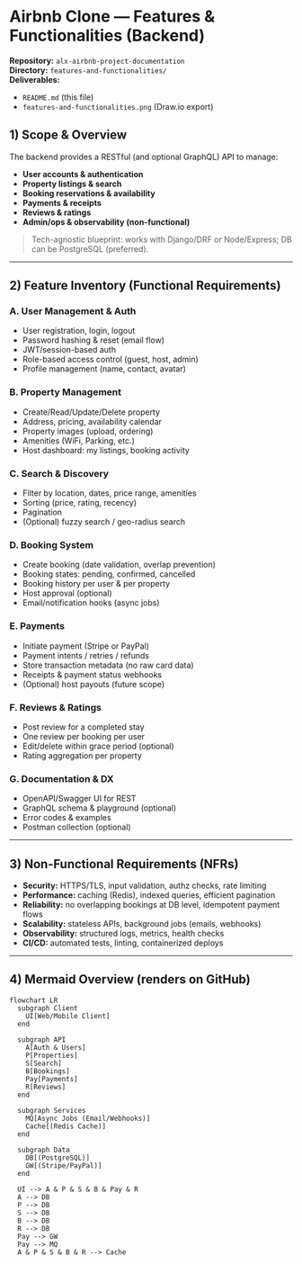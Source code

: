 # Airbnb Clone — Features & Functionalities (Backend)

**Repository:** `alx-airbnb-project-documentation`  
**Directory:** `features-and-functionalities/`  
**Deliverables:**  
- `README.md` (this file)  
- `features-and-functionalities.png` (Draw.io export)

## 1) Scope & Overview
The backend provides a RESTful (and optional GraphQL) API to manage:
- **User accounts & authentication**
- **Property listings & search**
- **Booking reservations & availability**
- **Payments & receipts**
- **Reviews & ratings**
- **Admin/ops & observability (non-functional)**

> Tech-agnostic blueprint: works with Django/DRF or Node/Express; DB can be PostgreSQL (preferred).

---

## 2) Feature Inventory (Functional Requirements)

### A. User Management & Auth
- User registration, login, logout
- Password hashing & reset (email flow)
- JWT/session-based auth
- Role-based access control (guest, host, admin)
- Profile management (name, contact, avatar)

### B. Property Management
- Create/Read/Update/Delete property
- Address, pricing, availability calendar
- Property images (upload, ordering)
- Amenities (WiFi, Parking, etc.)
- Host dashboard: my listings, booking activity

### C. Search & Discovery
- Filter by location, dates, price range, amenities
- Sorting (price, rating, recency)
- Pagination
- (Optional) fuzzy search / geo-radius search

### D. Booking System
- Create booking (date validation, overlap prevention)
- Booking states: pending, confirmed, cancelled
- Booking history per user & per property
- Host approval (optional)
- Email/notification hooks (async jobs)

### E. Payments
- Initiate payment (Stripe or PayPal)
- Payment intents / retries / refunds
- Store transaction metadata (no raw card data)
- Receipts & payment status webhooks
- (Optional) host payouts (future scope)

### F. Reviews & Ratings
- Post review for a completed stay
- One review per booking per user
- Edit/delete within grace period (optional)
- Rating aggregation per property

### G. Documentation & DX
- OpenAPI/Swagger UI for REST
- GraphQL schema & playground (optional)
- Error codes & examples
- Postman collection (optional)

---

## 3) Non-Functional Requirements (NFRs)
- **Security:** HTTPS/TLS, input validation, authz checks, rate limiting
- **Performance:** caching (Redis), indexed queries, efficient pagination
- **Reliability:** no overlapping bookings at DB level, idempotent payment flows
- **Scalability:** stateless APIs, background jobs (emails, webhooks)
- **Observability:** structured logs, metrics, health checks
- **CI/CD:** automated tests, linting, containerized deploys

---

## 4) Mermaid Overview (renders on GitHub)
```mermaid
flowchart LR
  subgraph Client
    UI[Web/Mobile Client]
  end

  subgraph API
    A[Auth & Users]
    P[Properties]
    S[Search]
    B[Bookings]
    Pay[Payments]
    R[Reviews]
  end

  subgraph Services
    MQ[Async Jobs (Email/Webhooks)]
    Cache[(Redis Cache)]
  end

  subgraph Data
    DB[(PostgreSQL)]
    GW[(Stripe/PayPal)]
  end

  UI --> A & P & S & B & Pay & R
  A --> DB
  P --> DB
  S --> DB
  B --> DB
  R --> DB
  Pay --> GW
  Pay --> MQ
  A & P & S & B & R --> Cache
```




